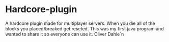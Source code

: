 # Hardcore-plugin
A hardcore plugin made for multiplayer servers. When you die all of the blocks you placed/breaked get reseted.
This was my first java program and wanted to share it so everyone can use it.
Oliver Dahle´n

